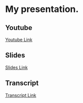 # My presentation.

## Youtube
[Youtube Link](https://youtu.be/plVNDiIY0Sk)

## Slides
[Slides Link](https://rolling-scopes-school.github.io/noisekov-JSFE2023Q1/presentation/)

## Transcript
[Transcript Link](https://github.com/rolling-scopes-school/noisekov-JSFE2023Q1/tree/presentation/transcript.txt)